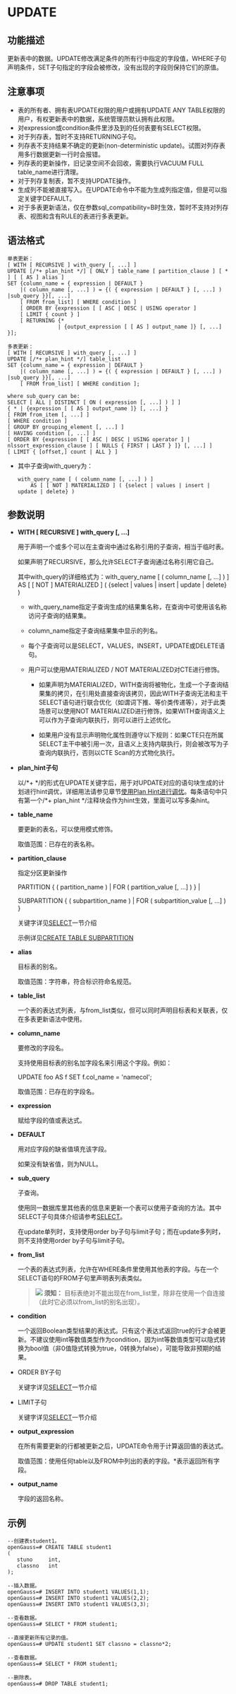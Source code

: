 # UPDATE<a name="ZH-CN_TOPIC_0289900207"></a>

## 功能描述<a name="zh-cn_topic_0283137651_zh-cn_topic_0237122194_zh-cn_topic_0059778969_s85747c5f88e64562a8ff9ddacda19929"></a>

更新表中的数据。UPDATE修改满足条件的所有行中指定的字段值，WHERE子句声明条件，SET子句指定的字段会被修改，没有出现的字段则保持它们的原值。

## 注意事项<a name="zh-cn_topic_0283137651_zh-cn_topic_0237122194_zh-cn_topic_0059778969_s7e9e912f472543cbb190edb83e5f22d2"></a>

-   表的所有者、拥有表UPDATE权限的用户或拥有UPDATE ANY TABLE权限的用户，有权更新表中的数据，系统管理员默认拥有此权限。
-   对expression或condition条件里涉及到的任何表要有SELECT权限。
-   对于列存表，暂时不支持RETURNING子句。
-   列存表不支持结果不确定的更新\(non-deterministic update\)。试图对列存表用多行数据更新一行时会报错。
-   列存表的更新操作，旧记录空间不会回收，需要执行VACUUM FULL table\_name进行清理。
-   对于列存复制表，暂不支持UPDATE操作。
-   生成列不能被直接写入。在UPDATE命令中不能为生成列指定值，但是可以指定关键字DEFAULT。
-   对于多表更新语法，仅在参数sql\_compatibility=B时生效，暂时不支持对列存表、视图和含有RULE的表进行多表更新。

## 语法格式<a name="zh-cn_topic_0283137651_zh-cn_topic_0237122194_zh-cn_topic_0059778969_sd8d9ff15ff6c45c9aebd16c861936c06"></a>

```
单表更新：
[ WITH [ RECURSIVE ] with_query [, ...] ]
UPDATE [/*+ plan_hint */] [ ONLY ] table_name [ partition_clause ] [ * ] [ [ AS ] alias ]
SET {column_name = { expression | DEFAULT } 
    |( column_name [, ...] ) = {( { expression | DEFAULT } [, ...] ) |sub_query }}[, ...]
    [ FROM from_list] [ WHERE condition ]
    [ ORDER BY {expression [ [ ASC | DESC | USING operator ]
    [ LIMIT { count } ]
    [ RETURNING {* 
                | {output_expression [ [ AS ] output_name ]} [, ...] }];

多表更新：
[ WITH [ RECURSIVE ] with_query [, ...] ]
UPDATE [/*+ plan_hint */] table_list
SET {column_name = { expression | DEFAULT } 
    |( column_name [, ...] ) = {( { expression | DEFAULT } [, ...] ) |sub_query }}[, ...]
    [ FROM from_list] [ WHERE condition ];

where sub_query can be:
SELECT [ ALL | DISTINCT [ ON ( expression [, ...] ) ] ]
{ * | {expression [ [ AS ] output_name ]} [, ...] }
[ FROM from_item [, ...] ]
[ WHERE condition ]
[ GROUP BY grouping_element [, ...] ]
[ HAVING condition [, ...] ]
[ ORDER BY {expression [ [ ASC | DESC | USING operator ] | nlssort_expression_clause ] [ NULLS { FIRST | LAST } ]} [, ...] ]
[ LIMIT { [offset,] count | ALL } ]
```
-   其中子查询with\_query为：

    ```
    with_query_name [ ( column_name [, ...] ) ]
        AS [ [ NOT ] MATERIALIZED ] ( {select | values | insert | update | delete} )
    ```
## 参数说明<a name="zh-cn_topic_0283137651_zh-cn_topic_0237122194_zh-cn_topic_0059778969_sf3e3262b89854b3d829a94054116838c"></a>

-   **WITH \[ RECURSIVE \] with\_query \[, ...\]**

    用于声明一个或多个可以在主查询中通过名称引用的子查询，相当于临时表。

    如果声明了RECURSIVE，那么允许SELECT子查询通过名称引用它自己。

    其中with\_query的详细格式为：with\_query\_name \[ \( column\_name \[, ...\] \) \] AS \[ \[ NOT \] MATERIALIZED \] \( \{select | values | insert | update | delete\} \)

    -   with\_query\_name指定子查询生成的结果集名称，在查询中可使用该名称访问子查询的结果集。

    -   column\_name指定子查询结果集中显示的列名。

    -   每个子查询可以是SELECT，VALUES，INSERT，UPDATE或DELETE语句。

    -   用户可以使用MATERIALIZED / NOT MATERIALIZED对CTE进行修饰。

        -   如果声明为MATERIALIZED，WITH查询将被物化，生成一个子查询结果集的拷贝，在引用处直接查询该拷贝，因此WITH子查询无法和主干SELECT语句进行联合优化（如谓词下推、等价类传递等），对于此类场景可以使用NOT MATERIALIZED进行修饰，如果WITH查询语义上可以作为子查询内联执行，则可以进行上述优化。

        -   如果用户没有显示声明物化属性则遵守以下规则：如果CTE只在所属SELECT主干中被引用一次，且语义上支持内联执行，则会被改写为子查询内联执行，否则以CTE Scan的方式物化执行。

-   **plan\_hint子句**

    以/\*+ \*/的形式在UPDATE关键字后，用于对UPDATE对应的语句块生成的计划进行hint调优，详细用法请参见章节[使用Plan Hint进行调优](使用Plan-Hint进行调优.md)。每条语句中只有第一个/\*+ plan\_hint \*/注释块会作为hint生效，里面可以写多条hint。

-   **table\_name**

    要更新的表名，可以使用模式修饰。

    取值范围：已存在的表名称。

- **partition\_clause**

  指定分区更新操作

  PARTITION \{ \( partition\_name \) | FOR \( partition\_value \[, ...\] \) \} |

  SUBPARTITION \{ \( subpartition\_name \) | FOR \( subpartition\_value \[, ...\] \) \}

  关键字详见[SELECT](SELECT.md)一节介绍

  示例详见[CREATE TABLE SUBPARTITION](CREATE-TABLE-SUBPARTITION.md)

-   **alias**

    目标表的别名。

    取值范围：字符串，符合标识符命名规范。

-   **table\_list**

    一个表的表达式列表，与from\_list类似，但可以同时声明目标表和关联表，仅在多表更新语法中使用。
-   **column\_name**

    要修改的字段名。

    支持使用目标表的别名加字段名来引用这个字段。例如：

    UPDATE foo AS f SET f.col\_name = 'namecol';

    取值范围：已存在的字段名。

-   **expression**

    赋给字段的值或表达式。

-   **DEFAULT**

    用对应字段的缺省值填充该字段。

    如果没有缺省值，则为NULL。

- **sub\_query**

  子查询。

  使用同一数据库里其他表的信息来更新一个表可以使用子查询的方法。其中SELECT子句具体介绍请参考[SELECT](SELECT.md)。

  在update单列时，支持使用order by子句与limit子句；而在update多列时，则不支持使用order by子句与limit子句。

-   **from\_list**

    一个表的表达式列表，允许在WHERE条件里使用其他表的字段。与在一个SELECT语句的FROM子句里声明表列表类似。

    >![](public_sys-resources/icon-notice.gif) **须知：** 
    >目标表绝对不能出现在from\_list里，除非在使用一个自连接（此时它必须以from\_list的别名出现）。

-   **condition**

    一个返回Boolean类型结果的表达式。只有这个表达式返回true的行才会被更新。不建议使用int等数值类型作为condition，因为int等数值类型可以隐式转换为bool值（非0值隐式转换为true，0转换为false），可能导致非预期的结果。

-   ORDER BY子句

    关键字详见[SELECT](SELECT.md)一节介绍

-   LIMIT子句

    关键字详见[SELECT](SELECT.md)一节介绍
-   **output\_expression**

    在所有需要更新的行都被更新之后，UPDATE命令用于计算返回值的表达式。

    取值范围：使用任何table以及FROM中列出的表的字段。\*表示返回所有字段。

-   **output\_name**

    字段的返回名称。


## 示例<a name="zh-cn_topic_0283137651_zh-cn_topic_0237122194_zh-cn_topic_0059778969_s23d933f56bc745e1bd819083b4e50155"></a>

```
--创建表student1。
openGauss=# CREATE TABLE student1
(
   stuno     int,
   classno   int 
);

--插入数据。
openGauss=# INSERT INTO student1 VALUES(1,1);
openGauss=# INSERT INTO student1 VALUES(2,2);
openGauss=# INSERT INTO student1 VALUES(3,3);

--查看数据。
openGauss=# SELECT * FROM student1;

--直接更新所有记录的值。
openGauss=# UPDATE student1 SET classno = classno*2;

--查看数据。
openGauss=# SELECT * FROM student1;

--删除表。
openGauss=# DROP TABLE student1;
```

